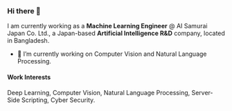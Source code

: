 ### Hi there 👋
I am currently working as a **Machine Learning Engineer** @ AI Samurai Japan Co. Ltd., a Japan-based **Artificial Intelligence R&D** company, located in Bangladesh. 

- 🔭 I’m currently working on Computer Vision and Natural Language Processing.

#### Work Interests
Deep Learning, Computer Vision, Natural Language Processing, Server-Side Scripting, Cyber Security. 
